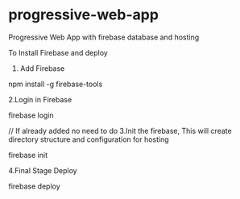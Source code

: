 # progressive-web-app
Progressive Web App with firebase database and hosting

To Install Firebase and deploy

1. Add Firebase

npm install -g firebase-tools

2.Login in Firebase

firebase login

// If already added no need to do
3.Init the firebase, This will create directory structure and configuration for hosting

firebase init

4.Final Stage Deploy

firebase deploy
